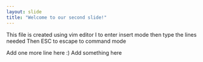 ```yaml
---
layout: slide
title: "Welcome to our second slide!"
---
```

This file is created using vim editor
I to enter insert mode
then type the lines needed
Then ESC to escape to command mode

Add one more line here :)
Add something here
